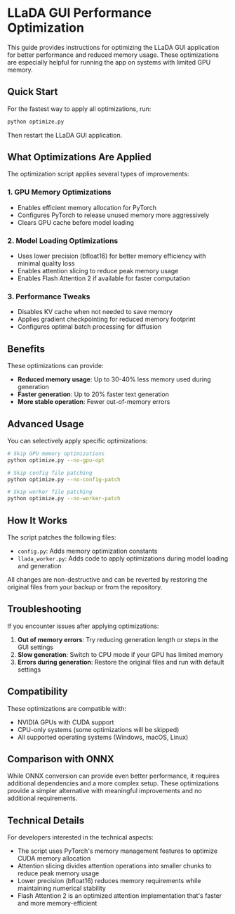 # LLaDA GUI Performance Optimization

This guide provides instructions for optimizing the LLaDA GUI application for better performance and reduced memory usage. These optimizations are especially helpful for running the app on systems with limited GPU memory.

## Quick Start

For the fastest way to apply all optimizations, run:

```bash
python optimize.py
```

Then restart the LLaDA GUI application.

## What Optimizations Are Applied

The optimization script applies several types of improvements:

### 1. GPU Memory Optimizations

- Enables efficient memory allocation for PyTorch
- Configures PyTorch to release unused memory more aggressively
- Clears GPU cache before model loading

### 2. Model Loading Optimizations

- Uses lower precision (bfloat16) for better memory efficiency with minimal quality loss
- Enables attention slicing to reduce peak memory usage
- Enables Flash Attention 2 if available for faster computation

### 3. Performance Tweaks

- Disables KV cache when not needed to save memory
- Applies gradient checkpointing for reduced memory footprint
- Configures optimal batch processing for diffusion

## Benefits

These optimizations can provide:

- **Reduced memory usage**: Up to 30-40% less memory used during generation
- **Faster generation**: Up to 20% faster text generation
- **More stable operation**: Fewer out-of-memory errors

## Advanced Usage

You can selectively apply specific optimizations:

```bash
# Skip GPU memory optimizations
python optimize.py --no-gpu-opt

# Skip config file patching
python optimize.py --no-config-patch

# Skip worker file patching
python optimize.py --no-worker-patch
```

## How It Works

The script patches the following files:
- `config.py`: Adds memory optimization constants
- `llada_worker.py`: Adds code to apply optimizations during model loading and generation

All changes are non-destructive and can be reverted by restoring the original files from your backup or from the repository.

## Troubleshooting

If you encounter issues after applying optimizations:

1. **Out of memory errors**: Try reducing generation length or steps in the GUI settings
2. **Slow generation**: Switch to CPU mode if your GPU has limited memory
3. **Errors during generation**: Restore the original files and run with default settings

## Compatibility

These optimizations are compatible with:
- NVIDIA GPUs with CUDA support
- CPU-only systems (some optimizations will be skipped)
- All supported operating systems (Windows, macOS, Linux)

## Comparison with ONNX

While ONNX conversion can provide even better performance, it requires additional dependencies and a more complex setup. These optimizations provide a simpler alternative with meaningful improvements and no additional requirements.

## Technical Details

For developers interested in the technical aspects:

- The script uses PyTorch's memory management features to optimize CUDA memory allocation
- Attention slicing divides attention operations into smaller chunks to reduce peak memory usage
- Lower precision (bfloat16) reduces memory requirements while maintaining numerical stability
- Flash Attention 2 is an optimized attention implementation that's faster and more memory-efficient
